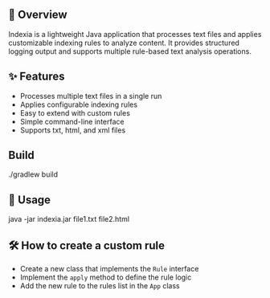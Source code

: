 ## 📖 Overview

Indexia is a lightweight Java application that processes text files and applies customizable indexing rules to analyze content. It provides structured logging output and supports multiple rule-based text analysis operations.

## ✨ Features

- Processes multiple text files in a single run
- Applies configurable indexing rules
- Easy to extend with custom rules
- Simple command-line interface
- Supports txt, html, and xml files

## Build
./gradlew build

## 🚀 Usage
java -jar indexia.jar file1.txt file2.html

## 🛠️ How to create a custom rule
- Create a new class that implements the `Rule` interface
- Implement the `apply` method to define the rule logic
- Add the new rule to the rules list in the `App` class